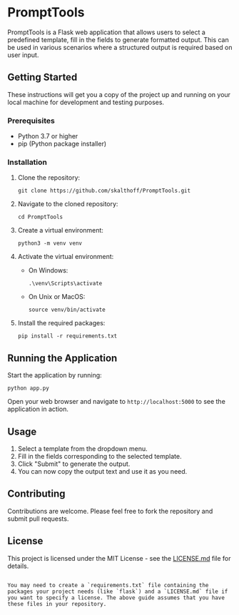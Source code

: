 # PromptTools

PromptTools is a Flask web application that allows users to select a predefined template, fill in the fields to generate formatted output. This can be used in various scenarios where a structured output is required based on user input.

## Getting Started

These instructions will get you a copy of the project up and running on your local machine for development and testing purposes.

### Prerequisites

- Python 3.7 or higher
- pip (Python package installer)

### Installation

1. Clone the repository:
   ```
   git clone https://github.com/skalthoff/PromptTools.git
   ```

2. Navigate to the cloned repository:
   ```
   cd PromptTools
   ```

3. Create a virtual environment:
   ```
   python3 -m venv venv
   ```

4. Activate the virtual environment:
   - On Windows:
     ```
     .\venv\Scripts\activate
     ```
   - On Unix or MacOS:
     ```
     source venv/bin/activate
     ```

5. Install the required packages:
   ```
   pip install -r requirements.txt
   ```

## Running the Application

Start the application by running:

```
python app.py
```

Open your web browser and navigate to `http://localhost:5000` to see the application in action.

## Usage

1. Select a template from the dropdown menu.
2. Fill in the fields corresponding to the selected template.
3. Click "Submit" to generate the output.
4. You can now copy the output text and use it as you need.

## Contributing

Contributions are welcome. Please feel free to fork the repository and submit pull requests.

## License

This project is licensed under the MIT License - see the [LICENSE.md](LICENSE.md) file for details.
```

You may need to create a `requirements.txt` file containing the packages your project needs (like `flask`) and a `LICENSE.md` file if you want to specify a license. The above guide assumes that you have these files in your repository.